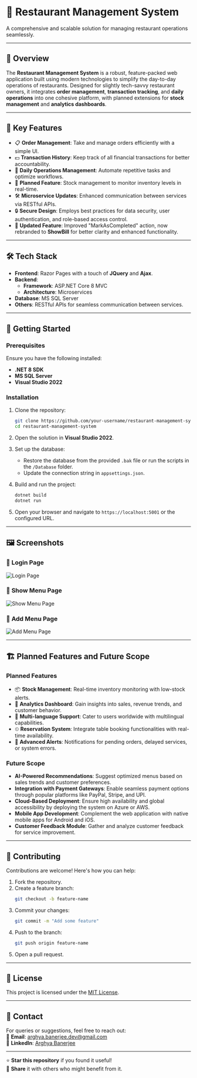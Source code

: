 # 🍴 Restaurant Management System

A comprehensive and scalable solution for managing restaurant operations seamlessly.

---

## 📌 **Overview**

The **Restaurant Management System** is a robust, feature-packed web application built using modern technologies to simplify the day-to-day operations of restaurants. Designed for slightly tech-savvy restaurant owners, it integrates **order management**, **transaction tracking**, and **daily operations** into one cohesive platform, with planned extensions for **stock management** and **analytics dashboards**.

---

## 🎯 **Key Features**

- 📋 **Order Management**: Take and manage orders efficiently with a simple UI.
- 💵 **Transaction History**: Keep track of all financial transactions for better accountability.
- 📆 **Daily Operations Management**: Automate repetitive tasks and optimize workflows.
- 🛒 **Planned Feature**: Stock management to monitor inventory levels in real-time.
- 🛠 **Microservice Updates**: Enhanced communication between services via RESTful APIs.
- 🔒 **Secure Design**: Employs best practices for data security, user authentication, and role-based access control.
- 🎨 **Updated Feature**: Improved "MarkAsCompleted" action, now rebranded to **ShowBill** for better clarity and enhanced functionality.

---

## 🛠 **Tech Stack**

- **Frontend**: Razor Pages with a touch of **JQuery** and **Ajax**.
- **Backend**:
  - **Framework**: ASP.NET Core 8 MVC
  - **Architecture**: Microservices
- **Database**: MS SQL Server
- **Others**: RESTful APIs for seamless communication between services.

---

## 🚀 **Getting Started**

### **Prerequisites**

Ensure you have the following installed:

- **.NET 8 SDK**
- **MS SQL Server**
- **Visual Studio 2022**

### **Installation**

1. Clone the repository:
   ```bash
   git clone https://github.com/your-username/restaurant-management-system.git
   cd restaurant-management-system
   ```
2. Open the solution in **Visual Studio 2022**.

3. Set up the database:

   - Restore the database from the provided `.bak` file or run the scripts in the `/Database` folder.
   - Update the connection string in `appsettings.json`.

4. Build and run the project:

   ```bash
   dotnet build
   dotnet run
   ```

5. Open your browser and navigate to `https://localhost:5001` or the configured URL.

---

## 🖼 **Screenshots**

### 🔹 **Login Page**

![Login Page](https://github.com/user-attachments/assets/9f6ad3a0-5813-4066-ad4f-185e73567e6e)

### 🔹 **Show Menu Page**

![Show Menu Page](https://github.com/user-attachments/assets/b974e1d7-eb13-4c7b-a38e-1913b8e8e63d)

### 🔹 **Add Menu Page**

![Add Menu Page](https://github.com/user-attachments/assets/34720807-7181-4475-bdd5-67c4eab58bb8)

---

## 🏗 **Planned Features and Future Scope**

### **Planned Features**

- 📦 **Stock Management**: Real-time inventory monitoring with low-stock alerts.
- 🔄 **Analytics Dashboard**: Gain insights into sales, revenue trends, and customer behavior.
- 🔄 **Multi-language Support**: Cater to users worldwide with multilingual capabilities.
- ⏲ **Reservation System**: Integrate table booking functionalities with real-time availability.
- 🚨 **Advanced Alerts**: Notifications for pending orders, delayed services, or system errors.

### **Future Scope**

- **AI-Powered Recommendations**: Suggest optimized menus based on sales trends and customer preferences.
- **Integration with Payment Gateways**: Enable seamless payment options through popular platforms like PayPal, Stripe, and UPI.
- **Cloud-Based Deployment**: Ensure high availability and global accessibility by deploying the system on Azure or AWS.
- **Mobile App Development**: Complement the web application with native mobile apps for Android and iOS.
- **Customer Feedback Module**: Gather and analyze customer feedback for service improvement.

---

## 🤝 **Contributing**

Contributions are welcome! Here's how you can help:

1. Fork the repository.
2. Create a feature branch:
   ```bash
   git checkout -b feature-name
   ```
3. Commit your changes:
   ```bash
   git commit -m "Add some feature"
   ```
4. Push to the branch:
   ```bash
   git push origin feature-name
   ```
5. Open a pull request.

---

## 📄 **License**

This project is licensed under the [MIT License](LICENSE).

---

## 💬 **Contact**

For queries or suggestions, feel free to reach out:  
📧 **Email**: [arghya.banerjee.dev@gmail.com](mailto:arghya.banerjee.dev@gmail.com)  
🔗 **LinkedIn**: [Arghya Banerjee](https://linkedin.com/in/arghya-banerjee17)

---

⭐ **Star this repository** if you found it useful!  
👥 **Share** it with others who might benefit from it.
